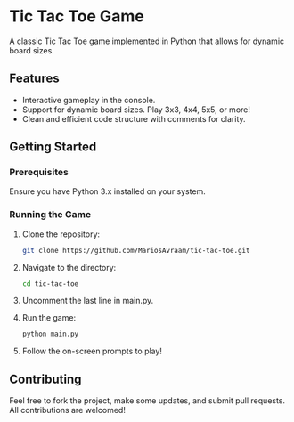 # Tic Tac Toe Game

A classic Tic Tac Toe game implemented in Python that allows for dynamic board sizes.

## Features

- Interactive gameplay in the console.
- Support for dynamic board sizes. Play 3x3, 4x4, 5x5, or more!
- Clean and efficient code structure with comments for clarity.

## Getting Started

### Prerequisites

Ensure you have Python 3.x installed on your system.

### Running the Game

1. Clone the repository:
   ```bash
   git clone https://github.com/MariosAvraam/tic-tac-toe.git

2. Navigate to the directory:
    ```bash
    cd tic-tac-toe

3. Uncomment the last line in main.py.

4. Run the game:
    ```bash
    python main.py

5. Follow the on-screen prompts to play!

## Contributing

Feel free to fork the project, make some updates, and submit pull requests. All contributions are welcomed!
